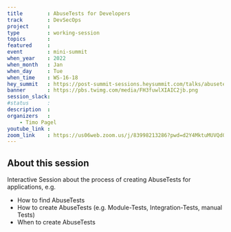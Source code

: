 ```yaml
---
title        : AbuseTests for Developers
track        : DevSecOps
project      : 
type         : working-session
topics       :
featured     :
event        : mini-summit
when_year    : 2022
when_month   : Jan
when_day     : Tue
when_time    : WS-16-18
hey_summit   : https://post-summit-sessions.heysummit.com/talks/abusetests-for-developers/
banner       : https://pbs.twimg.com/media/FH3fuwlXIAIC2jb.png
session_slack:
#status      : 
description  :
organizers   :
    - Timo Pagel        
youtube_link : 
zoom_link    : https://us06web.zoom.us/j/83998213286?pwd=d2Y4MktuMUVQd0t6NjlQTFk4TVdjQT09
---
```


## About this session
Interactive Session about the process of creating AbuseTests for applications, e.g.
* How to find AbuseTests
* How to create AbuseTests (e.g. Module-Tests, Integration-Tests, manual Tests)
* When to create AbuseTests
